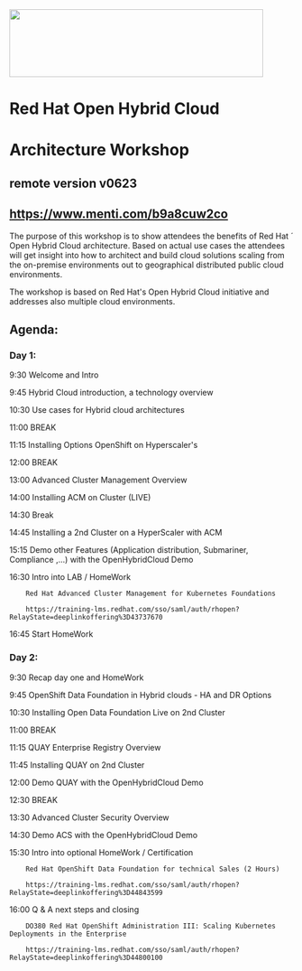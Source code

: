 <img src="https://github.com/RHEPDS/OCP_Arch/blob/master/logo.png" width="450" height="120">

# Red Hat Open Hybrid Cloud 
# Architecture Workshop
## remote version v0623

## https://www.menti.com/b9a8cuw2co

The purpose of this workshop is to show attendees the benefits of Red Hat ´ Open Hybrid Cloud architecture. Based on actual use cases the attendees will get insight into how to architect and build cloud solutions scaling from the on-premise environments out to geographical distributed public cloud environments.

The workshop is based on Red Hat's Open Hybrid Cloud initiative and addresses also multiple cloud environments.

## Agenda:

### Day 1:

9:30		Welcome and Intro	

9:45		Hybrid Cloud introduction, a technology overview

10:30		Use cases for Hybrid cloud architectures

11:00		BREAK		

11:15		Installing Options OpenShift on Hyperscaler's

12:00		BREAK

13:00		Advanced Cluster Management Overview

14:00		Installing ACM on Cluster (LIVE)  

14:30		Break

14:45		Installing a 2nd Cluster on a HyperScaler with ACM

15:15		Demo other Features (Application distribution, Submariner, Compliance ,...) with the OpenHybridCloud Demo 

16:30		Intro into LAB / HomeWork

		Red Hat Advanced Cluster Management for Kubernetes Foundations
				
		https://training-lms.redhat.com/sso/saml/auth/rhopen?RelayState=deeplinkoffering%3D43737670

16:45		Start HomeWork


### Day 2:


9:30		Recap day one and HomeWork 

9:45		OpenShift Data Foundation in Hybrid clouds - HA and DR Options

10:30		Installing Open Data Foundation Live on 2nd Cluster

11:00		BREAK

11:15		QUAY Enterprise Registry Overview 		

11:45		Installing QUAY on 2nd Cluster

12:00		Demo QUAY with the OpenHybridCloud Demo

12:30		BREAK

13:30		Advanced Cluster Security Overview

14:30		Demo ACS with the OpenHybridCloud Demo

15:30		Intro into optional HomeWork / Certification

		Red Hat OpenShift Data Foundation for technical Sales (2 Hours)

		https://training-lms.redhat.com/sso/saml/auth/rhopen?RelayState=deeplinkoffering%3D44843599	

16:00		Q & A next steps and closing

		DO380 Red Hat OpenShift Administration III: Scaling Kubernetes Deployments in the Enterprise

		https://training-lms.redhat.com/sso/saml/auth/rhopen?RelayState=deeplinkoffering%3D44800100
